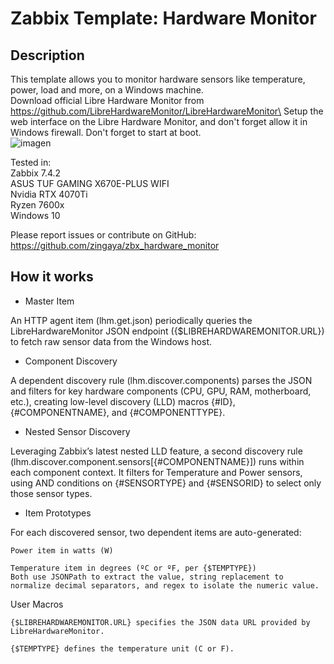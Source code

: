 # Zabbix Template: Hardware Monitor

## Description

This template allows you to monitor hardware sensors like temperature, power, load and more, on a Windows machine.\
Download official Libre Hardware Monitor from https://github.com/LibreHardwareMonitor/LibreHardwareMonitor\
Setup the web interface on the Libre Hardware Monitor, and don't forget allow it in Windows firewall. Don't forget to start at boot.\
![imagen](http://gitea-01.local:3000/zingaya/zbx_hardware_monitor/assets/19838800/d5656400-cfd5-46f6-b1a3-1455af0f8414)

Tested in:\
Zabbix 7.4.2\
ASUS TUF GAMING X670E-PLUS WIFI\
Nvidia RTX 4070Ti\
Ryzen 7600x\
Windows 10

Please report issues or contribute on GitHub: https://github.com/zingaya/zbx_hardware_monitor

## How it works
 - Master Item

 An HTTP agent item (lhm.get.json) periodically queries the LibreHardwareMonitor JSON endpoint ({$LIBREHARDWAREMONITOR.URL}) to fetch raw sensor data from the Windows host.

 - Component Discovery

 A dependent discovery rule (lhm.discover.components) parses the JSON and filters for key hardware components (CPU, GPU, RAM, motherboard, etc.), creating low-level discovery (LLD) macros {#ID}, {#COMPONENTNAME}, and {#COMPONENTTYPE}.

 - Nested Sensor Discovery

 Leveraging Zabbix’s latest nested LLD feature, a second discovery rule (lhm.discover.component.sensors[{#COMPONENTNAME}]) runs within each component context. It filters for Temperature and Power sensors, using AND conditions on {#SENSORTYPE} and {#SENSORID} to select only those sensor types.

 - Item Prototypes

 For each discovered sensor, two dependent items are auto-generated:

    Power item in watts (W)

    Temperature item in degrees (ºC or ºF, per {$TEMPTYPE})
    Both use JSONPath to extract the value, string replacement to normalize decimal separators, and regex to isolate the numeric value.

 User Macros

    {$LIBREHARDWAREMONITOR.URL} specifies the JSON data URL provided by LibreHardwareMonitor.

    {$TEMPTYPE} defines the temperature unit (C or F).
